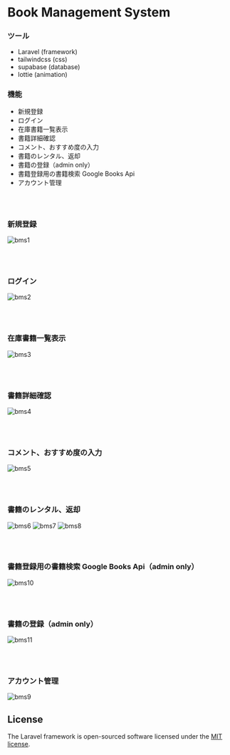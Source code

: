 # Book Management System

### ツール

- Laravel (framework)
- tailwindcss (css)
- supabase (database)
- lottie (animation)

### 機能

- 新規登録
- ログイン
- 在庫書籍一覧表示
- 書籍詳細確認
- コメント、おすすめ度の入力
- 書籍のレンタル、返却
- 書籍の登録（admin only）
- 書籍登録用の書籍検索 Google Books Api
- アカウント管理

<br><br>

### 新規登録

![bms1](https://github.com/shogoisaji/BookMamagementSystem/assets/131496728/62e43d27-a5eb-47e1-a79f-911c02d5546b)

<br><br>
### ログイン

![bms2](https://github.com/shogoisaji/BookMamagementSystem/assets/131496728/a51da869-bac4-4880-b37a-8bb13e928883)

<br><br>
### 在庫書籍一覧表示

![bms3](https://github.com/shogoisaji/BookMamagementSystem/assets/131496728/944c7c4e-848b-44d3-a186-69fbd1a8e077)

<br><br>
### 書籍詳細確認

![bms4](https://github.com/shogoisaji/BookMamagementSystem/assets/131496728/a112197b-47c0-4b43-a33d-307ae2289f2b)

<br><br>
### コメント、おすすめ度の入力

![bms5](https://github.com/shogoisaji/BookMamagementSystem/assets/131496728/f14a98a7-4b3a-496e-b7b2-d4c78681e6af)

<br><br>
### 書籍のレンタル、返却

![bms6](https://github.com/shogoisaji/BookMamagementSystem/assets/131496728/73fa3a60-f320-4f0b-9c2c-91586455b256)
![bms7](https://github.com/shogoisaji/BookMamagementSystem/assets/131496728/344b0ddc-5740-4d2e-93eb-05f56bef91eb)
![bms8](https://github.com/shogoisaji/BookMamagementSystem/assets/131496728/b53616ce-c860-40b2-aa0b-b40276c03196)

<br><br>
### 書籍登録用の書籍検索 Google Books Api（admin only）

![bms10](https://github.com/shogoisaji/BookMamagementSystem/assets/131496728/fefda360-ea6c-4ce9-a52f-840dd628d427)

<br><br>
### 書籍の登録（admin only）

![bms11](https://github.com/shogoisaji/BookMamagementSystem/assets/131496728/f7de5ddb-4a83-41d0-a160-61014acf9ac7)

<br><br>
### アカウント管理

![bms9](https://github.com/shogoisaji/BookMamagementSystem/assets/131496728/8464e4c1-fa48-40c9-8360-4d7a4c18f777)




## License

The Laravel framework is open-sourced software licensed under the [MIT license](https://opensource.org/licenses/MIT).

